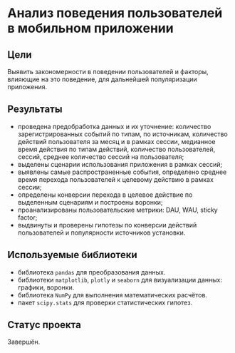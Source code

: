 # Анализ поведения пользователей в мобильном приложении

## Цели
 Выявить закономерности в поведении пользователей и факторы, влияющие на это поведение, для дальнейшей популяризации приложения.

## Результаты
- проведена предобработка данных и их уточнение: количество зарегистрированных событий по типам, по источникам, количество действий пользователя за месяц и в рамках сессии, медианное время действия по типам действий, количество пользователей, сессий, среднее количество сессий на пользователя;
- выделены сценарии использования приложения в рамках сессий;
- выявлены самые распространенные события, определено среднее время перехода пользователей к целевому действию в рамках сессии;
- определены конверсии перехода в целевое действие по выделенным сценариям и построены воронки;
- проанализированы пользовательские метрики: DAU, WAU, sticky factor;
- выдвинуты и проверены гипотезы по конверсии действий пользователей и популярности источников установки.

## Используемые библиотеки
- библиотека `pandas` для преобразования данных.
- библиотеки `matplotlib`, `plotly` и `seaborn` для визуализации данных: графики, воронки.
- библиотека `NumPy` для выполнения математических расчётов.
- пакет `scipy.stats` для проверки статистических гипотез.

## Статус проекта
Завершён.

